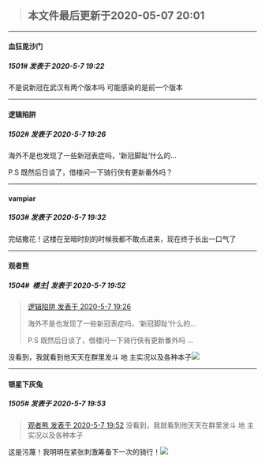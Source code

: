 > ## **本文件最后更新于2020-05-07 20:01** 



-----

####  血狂毘沙门  
##### 1501#       发表于 2020-5-7 19:22




不是说新冠在武汉有两个版本吗 可能感染的是前一个版本 







-----

####  逻辑陷阱  
##### 1502#       发表于 2020-5-7 19:26




海外不是也发现了一些新冠表症吗，‘新冠脚趾’什么的...

P.S 既然后日谈了，借楼问一下骑行侠有更新番外吗？







-----

####  vampiar  
##### 1503#       发表于 2020-5-7 19:32




完结撒花！这楼在至暗时刻的时候我都不敢点进来，现在终于长出一口气了







-----

####  观者熊  
##### 1504#         楼主| 发表于 2020-5-7 19:52



<blockquote><a href="httphttps://bbs.saraba1st.com/2b/forum.php?mod=redirect&amp;goto=findpost&amp;pid=47335527&amp;ptid=1910597" target="_blank">逻辑陷阱 发表于 2020-5-7 19:26</a>

海外不是也发现了一些新冠表症吗，‘新冠脚趾’什么的...

P.S 既然后日谈了，借楼问一下骑行侠有更新番外吗 ...</blockquote>
没看到，我就看到他天天在群里发斗 地 主实况以及各种本子<img src="https://static.saraba1st.com/image/smiley/face2017/068.png" referrerpolicy="no-referrer">







-----

####  银星下灰兔  
##### 1505#       发表于 2020-5-7 19:53



<blockquote><a href="httphttps://bbs.saraba1st.com/2b/forum.php?mod=redirect&amp;goto=findpost&amp;pid=47335836&amp;ptid=1910597" target="_blank">观者熊 发表于 2020-5-7 19:52</a>
没看到，我就看到他天天在群里发斗 地 主实况以及各种本子</blockquote>
这是污蔑！我明明在紧张刺激筹备下一次的骑行！<img src="https://static.saraba1st.com/image/smiley/face2017/134.png" referrerpolicy="no-referrer">





                                                 